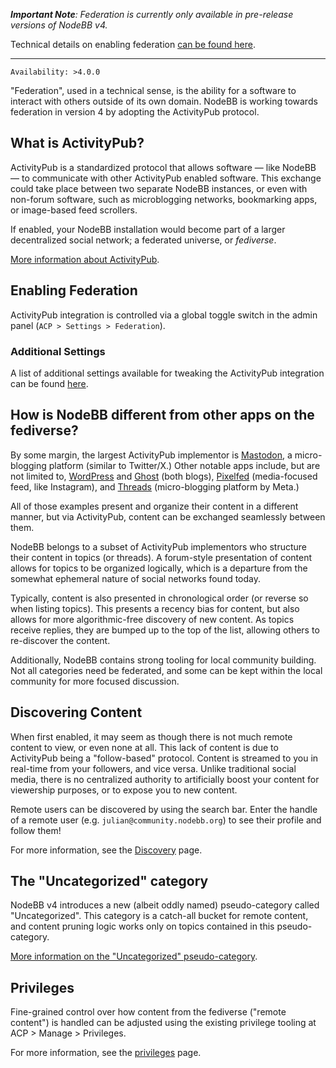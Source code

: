 ***Important Note**: Federation is currently only available in pre-release versions of NodeBB v4.*

Technical details on enabling federation [can be found here](./prerelease.md).

----

`Availability: >4.0.0`

"Federation", used in a technical sense, is the ability for a software to interact with others outside of its own domain. NodeBB is working towards federation in version 4 by adopting the ActivityPub protocol.

## What is ActivityPub?

ActivityPub is a standardized protocol that allows software — like NodeBB — to communicate with other ActivityPub enabled software. This exchange could take place between two separate NodeBB instances, or even with non-forum software, such as microblogging networks, bookmarking apps, or image-based feed scrollers.

If enabled, your NodeBB installation would become part of a larger decentralized social network; a federated universe, or _fediverse_.

[More information about ActivityPub](https://activitypub.rocks/).

## Enabling Federation

ActivityPub integration is controlled via a global toggle switch in the admin panel (`ACP > Settings > Federation`).

### Additional Settings

A list of additional settings available for tweaking the ActivityPub integration can be found [here](./settings.md).

## How is NodeBB different from other apps on the fediverse?

By some margin, the largest ActivityPub implementor is [Mastodon](https://joinmastodon.org/), a micro-blogging platform (similar to Twitter/X.) Other notable apps include, but are not limited to, [WordPress](https://wordpress.org/plugins/activitypub/) and [Ghost](https://activitypub.ghost.org/) (both blogs), [Pixelfed](//pixelfed.org) (media-focused feed, like Instagram), and [Threads](//threads.net) (micro-blogging platform by Meta.)

All of those examples present and organize their content in a different manner, but via ActivityPub, content can be exchanged seamlessly between them.

NodeBB belongs to a subset of ActivityPub implementors who structure their content in topics (or threads). A forum-style presentation of content allows for topics to be organized logically, which is a departure from the somewhat ephemeral nature of social networks found today.

Typically, content is also presented in chronological order (or reverse so when listing topics). This presents a recency bias for content, but also allows for more algorithmic-free discovery of new content. As topics receive replies, they are bumped up to the top of the list, allowing others to re-discover the content.

Additionally, NodeBB contains strong tooling for local community building. Not all categories need be federated, and some can be kept within the local community for more focused discussion.

## Discovering Content

When first enabled, it may seem as though there is not much remote content to view, or even none at all. This lack of content is due to ActivityPub being a "follow-based" protocol. Content is streamed to you in real-time from your followers, and vice versa. Unlike traditional social media, there is no centralized authority to artificially boost your content for viewership purposes, or to expose you to new content.

Remote users can be discovered by using the search bar. Enter the handle of a remote user (e.g. `julian@community.nodebb.org`) to see their profile and follow them!

For more information, see the [Discovery](./discovery.md) page.

## The "Uncategorized" category

NodeBB v4 introduces a new (albeit oddly named) pseudo-category called "Uncategorized". This category is a catch-all bucket for remote content, and content pruning logic works only on topics contained in this pseudo-category.

[More information on the "Uncategorized" pseudo-category](../development/plugins/uncategorized.md).

## Privileges

Fine-grained control over how content from the fediverse ("remote content") is handled can be adjusted using the existing privilege tooling at ACP > Manage > Privileges.

For more information, see the [privileges](./privileges.md) page.
